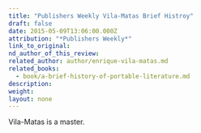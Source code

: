 ```yaml
---
title: "Publishers Weekly Vila-Matas Brief Histroy"
draft: false
date: 2015-05-09T13:06:00.000Z
attribution: "*Publishers Weekly*"
link_to_original:
nd_author_of_this_review:
related_author: author/enrique-vila-matas.md
related_books:
  - book/a-brief-history-of-portable-literature.md
description:
weight:
layout: none
---
```

Vila-Matas is a master.


